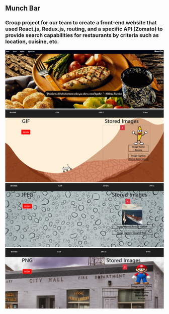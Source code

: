 ## Munch Bar

### Group project for our team to create a front-end website that used React.js, Redux.js, routing, and a specific API (Zomato) to provide search capabilities for restaurants by criteria such as location, cuisine, etc. 

![home_page](https://github.com/zbokhari/Munch-Bar/blob/master/HOME%20PAGE.PNG)
![gif page](https://github.com/zbokhari/Redwood-Image-Repository/blob/master/GIF%20PAGE.PNG)
![jpeg page](https://github.com/zbokhari/Redwood-Image-Repository/blob/master/JPEG%20PAGE.PNG)
![png page](https://github.com/zbokhari/Redwood-Image-Repository/blob/master/PNG%20PAGE.PNG)
